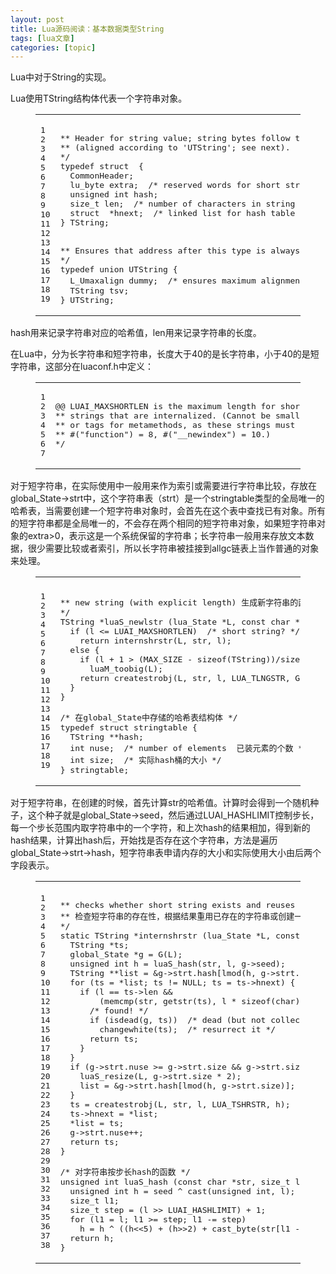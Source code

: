 ```yaml
---
layout: post
title: Lua源码阅读：基本数据类型String 
tags: [lua文章]
categories: [topic]
---
```

<p>Lua中对于String的实现。</p>

<p>Lua使用TString结构体代表一个字符串对象。</p>
<figure class="highlight c"><table><tbody><tr><td class="gutter"><pre><span class="line">1</span><br/><span class="line">2</span><br/><span class="line">3</span><br/><span class="line">4</span><br/><span class="line">5</span><br/><span class="line">6</span><br/><span class="line">7</span><br/><span class="line">8</span><br/><span class="line">9</span><br/><span class="line">10</span><br/><span class="line">11</span><br/><span class="line">12</span><br/><span class="line">13</span><br/><span class="line">14</span><br/><span class="line">15</span><br/><span class="line">16</span><br/><span class="line">17</span><br/><span class="line">18</span><br/><span class="line">19</span><br/></pre></td><td class="code"><pre><span class="line"></span><br/><span class="line"><span class="comment">** Header for string value; string bytes follow the end of this structure</span></span><br/><span class="line"><span class="comment">** (aligned according to &#39;UTString&#39;; see next).</span></span><br/><span class="line"><span class="comment">*/</span></span><br/><span class="line"><span class="keyword">typedef</span> <span class="class"><span class="keyword">struct</span>  {</span></span><br/><span class="line">  CommonHeader;</span><br/><span class="line">  lu_byte extra;  <span class="comment">/* reserved words for short strings; &#34;has hash&#34; for longs */</span></span><br/><span class="line">  <span class="keyword">unsigned</span> <span class="keyword">int</span> hash;</span><br/><span class="line">  <span class="keyword">size_t</span> len;  <span class="comment">/* number of characters in string */</span></span><br/><span class="line">  <span class="class"><span class="keyword">struct</span>  *<span class="title">hnext</span>;</span>  <span class="comment">/* linked list for hash table */</span></span><br/><span class="line">} TString;</span><br/><span class="line"></span><br/><span class="line"></span><br/><span class="line"><span class="comment">** Ensures that address after this type is always fully aligned.</span></span><br/><span class="line"><span class="comment">*/</span></span><br/><span class="line"><span class="keyword">typedef</span> <span class="keyword">union</span> UTString {</span><br/><span class="line">  L_Umaxalign dummy;  <span class="comment">/* ensures maximum alignment for strings 用于最大字节对齐 */</span></span><br/><span class="line">  TString tsv;</span><br/><span class="line">} UTString;</span><br/></pre></td></tr></tbody></table></figure>
<p>hash用来记录字符串对应的哈希值，len用来记录字符串的长度。</p>
<p>在Lua中，分为长字符串和短字符串，长度大于40的是长字符串，小于40的是短字符串，这部分在luaconf.h中定义：</p>
<figure class="highlight c"><table><tbody><tr><td class="gutter"><pre><span class="line">1</span><br/><span class="line">2</span><br/><span class="line">3</span><br/><span class="line">4</span><br/><span class="line">5</span><br/><span class="line">6</span><br/><span class="line">7</span><br/></pre></td><td class="code"><pre><span class="line"></span><br/><span class="line"><span class="comment">@@ LUAI_MAXSHORTLEN is the maximum length for short strings, that is,</span></span><br/><span class="line"><span class="comment">** strings that are internalized. (Cannot be smaller than reserved words</span></span><br/><span class="line"><span class="comment">** or tags for metamethods, as these strings must be internalized;</span></span><br/><span class="line"><span class="comment">** #(&#34;function&#34;) = 8, #(&#34;__newindex&#34;) = 10.)</span></span><br/><span class="line"><span class="comment">*/</span></span><br/><span class="line"></span><br/></pre></td></tr></tbody></table></figure>
<p>对于短字符串，在实际使用中一般用来作为索引或需要进行字符串比较，存放在global_State-&gt;strt中，这个字符串表（strt）是一个stringtable类型的全局唯一的哈希表，当需要创建一个短字符串对象时，会首先在这个表中查找已有对象。所有的短字符串都是全局唯一的，不会存在两个相同的短字符串对象，如果短字符串对象的extra&gt;0，表示这是一个系统保留的字符串；长字符串一般用来存放文本数据，很少需要比较或者索引，所以长字符串被挂接到allgc链表上当作普通的对象来处理。</p>
<figure class="highlight c"><table><tbody><tr><td class="gutter"><pre><span class="line">1</span><br/><span class="line">2</span><br/><span class="line">3</span><br/><span class="line">4</span><br/><span class="line">5</span><br/><span class="line">6</span><br/><span class="line">7</span><br/><span class="line">8</span><br/><span class="line">9</span><br/><span class="line">10</span><br/><span class="line">11</span><br/><span class="line">12</span><br/><span class="line">13</span><br/><span class="line">14</span><br/><span class="line">15</span><br/><span class="line">16</span><br/><span class="line">17</span><br/><span class="line">18</span><br/><span class="line">19</span><br/></pre></td><td class="code"><pre><span class="line"></span><br/><span class="line"><span class="comment">** new string (with explicit length) 生成新字符串的函数</span></span><br/><span class="line"><span class="comment">*/</span></span><br/><span class="line"><span class="function">TString *<span class="title">luaS_newlstr</span> <span class="params">(lua_State *L, <span class="keyword">const</span> <span class="keyword">char</span> *str, <span class="keyword">size_t</span> l)</span> </span>{</span><br/><span class="line">  <span class="keyword">if</span> (l &lt;= LUAI_MAXSHORTLEN)  <span class="comment">/* short string? */</span></span><br/><span class="line">    <span class="keyword">return</span> internshrstr(L, str, l);</span><br/><span class="line">  <span class="keyword">else</span> {</span><br/><span class="line">    <span class="keyword">if</span> (l + <span class="number">1</span> &gt; (MAX_SIZE - <span class="keyword">sizeof</span>(TString))/<span class="keyword">sizeof</span>(<span class="keyword">char</span>))</span><br/><span class="line">      luaM_toobig(L);</span><br/><span class="line">    <span class="keyword">return</span> createstrobj(L, str, l, LUA_TLNGSTR, G(L)-&gt;seed);</span><br/><span class="line">  }</span><br/><span class="line">}</span><br/><span class="line"></span><br/><span class="line"><span class="comment">/* 在global_State中存储的哈希表结构体 */</span></span><br/><span class="line"><span class="keyword">typedef</span> <span class="class"><span class="keyword">struct</span> <span class="title">stringtable</span> {</span></span><br/><span class="line">  TString **hash;</span><br/><span class="line">  <span class="keyword">int</span> nuse;  <span class="comment">/* number of elements  已装元素的个数 */</span></span><br/><span class="line">  <span class="keyword">int</span> size;	<span class="comment">/* 实际hash桶的大小 */</span></span><br/><span class="line">} stringtable;</span><br/></pre></td></tr></tbody></table></figure>
<p>对于短字符串，在创建的时候，首先计算str的哈希值。计算时会得到一个随机种子，这个种子就是global_State-&gt;seed，然后通过LUAI_HASHLIMIT控制步长，每一个步长范围内取字符串中的一个字符，和上次hash的结果相加，得到新的hash结果，计算出hash后，开始找是否存在这个字符串，方法是遍历global_State-&gt;strt-&gt;hash，短字符串表申请内存的大小和实际使用大小由后两个字段表示。</p>
<figure class="highlight c"><table><tbody><tr><td class="gutter"><pre><span class="line">1</span><br/><span class="line">2</span><br/><span class="line">3</span><br/><span class="line">4</span><br/><span class="line">5</span><br/><span class="line">6</span><br/><span class="line">7</span><br/><span class="line">8</span><br/><span class="line">9</span><br/><span class="line">10</span><br/><span class="line">11</span><br/><span class="line">12</span><br/><span class="line">13</span><br/><span class="line">14</span><br/><span class="line">15</span><br/><span class="line">16</span><br/><span class="line">17</span><br/><span class="line">18</span><br/><span class="line">19</span><br/><span class="line">20</span><br/><span class="line">21</span><br/><span class="line">22</span><br/><span class="line">23</span><br/><span class="line">24</span><br/><span class="line">25</span><br/><span class="line">26</span><br/><span class="line">27</span><br/><span class="line">28</span><br/><span class="line">29</span><br/><span class="line">30</span><br/><span class="line">31</span><br/><span class="line">32</span><br/><span class="line">33</span><br/><span class="line">34</span><br/><span class="line">35</span><br/><span class="line">36</span><br/><span class="line">37</span><br/><span class="line">38</span><br/></pre></td><td class="code"><pre><span class="line"></span><br/><span class="line"><span class="comment">** checks whether short string exists and reuses it or creates a new one</span></span><br/><span class="line"><span class="comment">** 检查短字符串的存在性，根据结果重用已存在的字符串或创建一个新的字符串</span></span><br/><span class="line"><span class="comment">*/</span></span><br/><span class="line"><span class="function"><span class="keyword">static</span> TString *<span class="title">internshrstr</span> <span class="params">(lua_State *L, <span class="keyword">const</span> <span class="keyword">char</span> *str, <span class="keyword">size_t</span> l)</span> </span>{</span><br/><span class="line">  TString *ts;</span><br/><span class="line">  global_State *g = G(L);</span><br/><span class="line">  <span class="keyword">unsigned</span> <span class="keyword">int</span> h = luaS_hash(str, l, g-&gt;seed);</span><br/><span class="line">  TString **<span class="built_in">list</span> = &amp;g-&gt;strt.hash[lmod(h, g-&gt;strt.size)];</span><br/><span class="line">  <span class="keyword">for</span> (ts = *<span class="built_in">list</span>; ts != <span class="literal">NULL</span>; ts = ts-&gt;hnext) {</span><br/><span class="line">    <span class="keyword">if</span> (l == ts-&gt;len &amp;&amp;</span><br/><span class="line">        (<span class="built_in">memcmp</span>(str, getstr(ts), l * <span class="keyword">sizeof</span>(<span class="keyword">char</span>)) == <span class="number">0</span>)) {</span><br/><span class="line">      <span class="comment">/* found! */</span></span><br/><span class="line">      <span class="keyword">if</span> (isdead(g, ts))  <span class="comment">/* dead (but not collected yet)? */</span></span><br/><span class="line">        changewhite(ts);  <span class="comment">/* resurrect it */</span></span><br/><span class="line">      <span class="keyword">return</span> ts;</span><br/><span class="line">    }</span><br/><span class="line">  }</span><br/><span class="line">  <span class="keyword">if</span> (g-&gt;strt.nuse &gt;= g-&gt;strt.size &amp;&amp; g-&gt;strt.size &lt;= MAX_INT/<span class="number">2</span>) {</span><br/><span class="line">    luaS_resize(L, g-&gt;strt.size * <span class="number">2</span>);</span><br/><span class="line">    <span class="built_in">list</span> = &amp;g-&gt;strt.hash[lmod(h, g-&gt;strt.size)];  <span class="comment">/* recompute with new size */</span></span><br/><span class="line">  }</span><br/><span class="line">  ts = createstrobj(L, str, l, LUA_TSHRSTR, h);</span><br/><span class="line">  ts-&gt;hnext = *<span class="built_in">list</span>;</span><br/><span class="line">  *<span class="built_in">list</span> = ts;</span><br/><span class="line">  g-&gt;strt.nuse++;</span><br/><span class="line">  <span class="keyword">return</span> ts;</span><br/><span class="line">}</span><br/><span class="line"></span><br/><span class="line"><span class="comment">/* 对字符串按步长hash的函数 */</span></span><br/><span class="line"><span class="function"><span class="keyword">unsigned</span> <span class="keyword">int</span> <span class="title">luaS_hash</span> <span class="params">(<span class="keyword">const</span> <span class="keyword">char</span> *str, <span class="keyword">size_t</span> l, <span class="keyword">unsigned</span> <span class="keyword">int</span> seed)</span> </span>{</span><br/><span class="line">  <span class="keyword">unsigned</span> <span class="keyword">int</span> h = seed ^ cast(<span class="keyword">unsigned</span> <span class="keyword">int</span>, l);</span><br/><span class="line">  <span class="keyword">size_t</span> l1;</span><br/><span class="line">  <span class="keyword">size_t</span> step = (l &gt;&gt; LUAI_HASHLIMIT) + <span class="number">1</span>;</span><br/><span class="line">  <span class="keyword">for</span> (l1 = l; l1 &gt;= step; l1 -= step)</span><br/><span class="line">    h = h ^ ((h&lt;&lt;<span class="number">5</span>) + (h&gt;&gt;<span class="number">2</span>) + cast_byte(str[l1 - <span class="number">1</span>]));</span><br/><span class="line">  <span class="keyword">return</span> h;</span><br/><span class="line">}</span><br/></pre></td></tr></tbody></table></figure>